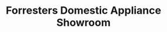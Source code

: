 ---
title: "Forresters Domestic Appliance Showroom"
url: /cramlington/forresters-domestic-appliance-showroom/
shop: appliance
---
